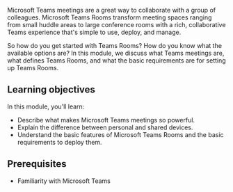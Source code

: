 Microsoft Teams meetings are a great way to collaborate with a group of colleagues. Microsoft Teams Rooms transform meeting spaces ranging from small huddle areas to large conference rooms with a rich, collaborative Teams experience that's simple to use, deploy, and manage.

So how do you get started with Teams Rooms? How do you know what the available options are?  In this module, we discuss what Teams meetings are, what defines Teams Rooms, and what the basic requirements are for setting up Teams Rooms.

## Learning objectives

In this module, you'll learn:

- Describe what makes Microsoft Teams meetings so powerful.
- Explain the difference between personal and shared devices.
- Understand the basic features of Microsoft Teams Rooms and the basic requirements to deploy them.

## Prerequisites

- Familiarity with Microsoft Teams
